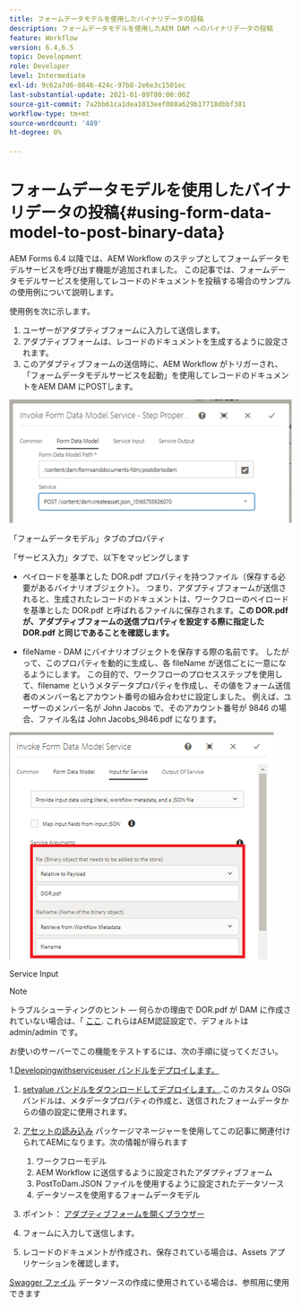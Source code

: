 ```yaml
---
title: フォームデータモデルを使用したバイナリデータの投稿
description: フォームデータモデルを使用したAEM DAM へのバイナリデータの投稿
feature: Workflow
version: 6.4,6.5
topic: Development
role: Developer
level: Intermediate
exl-id: 9c62a7d6-8846-424c-97b8-2e6e3c1501ec
last-substantial-update: 2021-01-09T00:00:00Z
source-git-commit: 7a2bb61ca1dea1013eef088a629b17718dbbf381
workflow-type: tm+mt
source-wordcount: '489'
ht-degree: 0%

---
```


# フォームデータモデルを使用したバイナリデータの投稿{#using-form-data-model-to-post-binary-data}

AEM Forms 6.4 以降では、AEM Workflow のステップとしてフォームデータモデルサービスを呼び出す機能が追加されました。 この記事では、フォームデータモデルサービスを使用してレコードのドキュメントを投稿する場合のサンプルの使用例について説明します。

使用例を次に示します。

1. ユーザーがアダプティブフォームに入力して送信します。
1. アダプティブフォームは、レコードのドキュメントを生成するように設定されます。
1. このアダプティブフォームの送信時に、AEM Workflow がトリガーされ、「フォームデータモデルサービスを起動」を使用してレコードのドキュメントをAEM DAM にPOSTします。

![posttodam](assets/posttodamshot1.png)

「フォームデータモデル」タブのプロパティ

「サービス入力」タブで、以下をマッピングします

* ペイロードを基準とした DOR.pdf プロパティを持つファイル（保存する必要があるバイナリオブジェクト）。 つまり、アダプティブフォームが送信されると、生成されたレコードのドキュメントは、ワークフローのペイロードを基準とした DOR.pdf と呼ばれるファイルに保存されます。**この DOR.pdf が、アダプティブフォームの送信プロパティを設定する際に指定した DOR.pdf と同じであることを確認します。**

* fileName - DAM にバイナリオブジェクトを保存する際の名前です。 したがって、このプロパティを動的に生成し、各 fileName が送信ごとに一意になるようにします。 この目的で、ワークフローのプロセスステップを使用して、filename というメタデータプロパティを作成し、その値をフォーム送信者のメンバー名とアカウント番号の組み合わせに設定しました。 例えば、ユーザーのメンバー名が John Jacobs で、そのアカウント番号が 9846 の場合、ファイル名は John Jacobs_9846.pdf になります。

![fdmserviceinput](assets/fdminputservice.png)

Service Input

>[!NOTE]
>
>トラブルシューティングのヒント — 何らかの理由で DOR.pdf が DAM に作成されていない場合は、「 [ここ](http://localhost:4502/mnt/overlay/fd/fdm/gui/components/admin/fdmcloudservice/properties.html?item=%2Fconf%2Fglobal%2Fsettings%2Fcloudconfigs%2Ffdm%2Fpostdortodam). これらはAEM認証設定で、デフォルトは admin/admin です。

お使いのサーバーでこの機能をテストするには、次の手順に従ってください。

1.[Developingwithserviceuser バンドルをデプロイします。](/help/forms/assets/common-osgi-bundles/DevelopingWithServiceUser.jar)

1. [setvalue バンドルをダウンロードしてデプロイします。](/help/forms/assets/common-osgi-bundles/SetValueApp.core-1.0-SNAPSHOT.jar).このカスタム OSGi バンドルは、メタデータプロパティの作成と、送信されたフォームデータからの値の設定に使用されます。

1. [アセットの読み込み](assets/postdortodam.zip) パッケージマネージャーを使用してこの記事に関連付けられてAEMになります。次の情報が得られます

   1. ワークフローモデル
   1. AEM Workflow に送信するように設定されたアダプティブフォーム
   1. PostToDam.JSON ファイルを使用するように設定されたデータソース
   1. データソースを使用するフォームデータモデル

1. ポイント： [アダプティブフォームを開くブラウザー](http://localhost:4502/content/dam/formsanddocuments/helpx/timeoffrequestform/jcr:content?wcmmode=disabled)
1. フォームに入力して送信します。
1. レコードのドキュメントが作成され、保存されている場合は、Assets アプリケーションを確認します。


[Swagger ファイル](http://localhost:4502/conf/global/settings/cloudconfigs/fdm/postdortodam/jcr:content/swaggerFile) データソースの作成に使用されている場合は、参照用に使用できます
